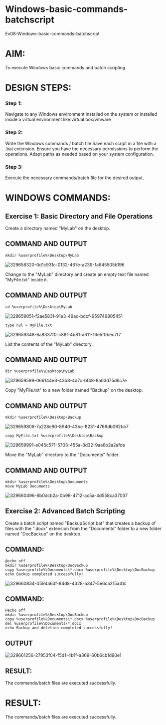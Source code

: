 # Windows-basic-commands-batchscript

Ex08-Windows-basic-commands-batchscript

# AIM:
To execute Windows basic commands and batch scripting.

# DESIGN STEPS:

### Step 1:

Navigate to any Windows environment installed on the system or installed inside a virtual environment like virtual box/vmware 

### Step 2:

Write the Windows commands / batch file
Save each script in a file with a .bat extension.
Ensure you have the necessary permissions to perform the operations.
Adapt paths as needed based on your system configuration.
### Step 3:

Execute the necessary commands/batch file for the desired output. 

# WINDOWS COMMANDS:
## Exercise 1: Basic Directory and File Operations
Create a directory named "MyLab" on the desktop.
## COMMAND AND OUTPUT
~~~
mkdir %userprofile%\Desktop\MyLab
~~~
![329658320-0d1c931c-0132-467e-a239-1a645505b196](https://github.com/04Varsha/Windows-basic-commands-batchscript/assets/149035374/c65ec521-e638-4a1f-8bdd-97c56e1efc85)

Change to the "MyLab" directory and create an empty text file named "MyFile.txt" inside it.

## COMMAND AND OUTPUT
~~~
cd %userprofile%\Desktop\MyLab
~~~
![329659051-f2ae583f-91e3-49ac-bdcf-959749805451](https://github.com/04Varsha/Windows-basic-commands-batchscript/assets/149035374/b9be78f6-9828-4e71-a5a9-f6f1189783ed)
~~~
type nul > MyFile.txt
~~~
![329659348-6a8337f0-c88f-4b81-a611-16e5f0bec7f7](https://github.com/04Varsha/Windows-basic-commands-batchscript/assets/149035374/bd325e68-6b4b-4534-8545-4a27ff88884b)

List the contents of the "MyLab" directory.


## COMMAND AND OUTPUT
~~~
dir %userprofile%\Desktop\MyLab
~~~
![329659599-066144e3-43b8-4d7c-bf48-8a03d75d6c7e](https://github.com/04Varsha/Windows-basic-commands-batchscript/assets/149035374/30682b3a-8a3a-42f2-a0ce-4e01779085c9)

Copy "MyFile.txt" to a new folder named "Backup" on the desktop.

## COMMAND AND OUTPUT
~~~
mkdir %userprofile%\Desktop\Backup
~~~
![329659806-7a228e90-8940-43be-8231-4766db062bb7](https://github.com/04Varsha/Windows-basic-commands-batchscript/assets/149035374/64b3d1fb-6b15-47d7-b449-18d1df73456e)
~~~
copy MyFile.txt %userprofile%\Desktop\Backup
~~~
![329659991-e045c571-5703-455a-8d32-9aa6b2a2afde](https://github.com/04Varsha/Windows-basic-commands-batchscript/assets/149035374/6a48ce78-88e9-4a7e-a2e5-8ece42f7311e)

Move the "MyLab" directory to the "Documents" folder.

## COMMAND AND OUTPUT
~~~
mkdir %userprofile%\Desktop\Documents
move MyLab Documents
~~~
![329660496-6b0dcb2a-0b98-4712-ac5a-4d558ca37037](https://github.com/04Varsha/Windows-basic-commands-batchscript/assets/149035374/1b3b3dfc-19ad-4574-98e2-e28bd46533f1)




## Exercise 2: Advanced Batch Scripting
Create a batch script named "BackupScript.bat" that creates a backup of files with the ".docx" extension from the "Documents" folder to a new folder named "DocBackup" on the desktop.
## COMMAND:
~~~
@echo off
mkdir %userprofile%\Desktop\DocBackup
copy %userprofile%\Documents\*.docx %userprofile%\Desktop\DocBackup
echo Backup completed successfully!
~~~
![329660834-0594a6df-84d8-4328-a347-5e6ca215a41c](https://github.com/04Varsha/Windows-basic-commands-batchscript/assets/149035374/759f68b0-4717-4bea-9e37-4f8bc436e3b6)
## COMMAND:
~~~
@echo off
mkdir %userprofile%\Desktop\DocBackup
copy %userprofile%\Documents\*.docx %userprofile%\Desktop\DocBackup
del %userprofile%\Documents\*.docx
echo Backup and deletion completed successfully!
~~~
## OUTPUT
![329661256-27953f04-f5d1-4b1f-a369-60b6cb1d90e1](https://github.com/04Varsha/Windows-basic-commands-batchscript/assets/149035374/c3bd3e5a-2d4b-4db4-b681-8557bc05d5c6)

## RESULT:
The commands/batch files are executed successfully.






# RESULT:
The commands/batch files are executed successfully.

